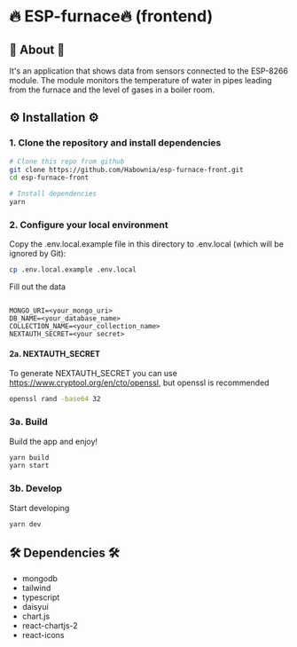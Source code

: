 # 🔥 ESP-furnace🔥 (frontend)

## 📄 About 📄

It's an application that shows data from sensors connected to the ESP-8266 module. The module monitors the temperature of water in pipes leading from the furnace and the level of gases in a boiler room.

## ⚙️ Installation ⚙️

### 1. Clone the repository and install dependencies

```bash
# Clone this repo from github
git clone https://github.com/Habownia/esp-furnace-front.git
cd esp-furnace-front

# Install dependencies
yarn
```

### 2. Configure your local environment

Copy the .env.local.example file in this directory to .env.local (which will be ignored by Git):

```bash
cp .env.local.example .env.local
```

Fill out the data

```

MONGO_URI=<your_mongo_uri>
DB_NAME=<your_database_name>
COLLECTION_NAME=<your_collection_name>
NEXTAUTH_SECRET=<your secret>
```

#### 2a. NEXTAUTH_SECRET

To generate NEXTAUTH_SECRET you can use https://www.cryptool.org/en/cto/openssl, but openssl is recommended

```bash
openssl rand -base64 32
```

### 3a. Build

Build the app and enjoy!

```bash
yarn build
yarn start
```

### 3b. Develop

Start developing

```bash
yarn dev
```

## 🛠️ Dependencies 🛠️

-   mongodb
-   tailwind
-   typescript
-   daisyui
-   chart.js
-   react-chartjs-2
-   react-icons
